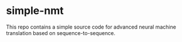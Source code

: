 # simple-nmt
This repo contains a simple source code for advanced neural machine translation based on sequence-to-sequence.
